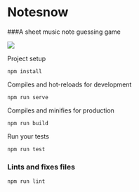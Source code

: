 # Notesnow

###A sheet music note guessing game

![](assets/images/cyberscooty-stylised_piano.svg?raw=true "")

Project setup
```
npm install
```

Compiles and hot-reloads for development
```
npm run serve
```

Compiles and minifies for production
```
npm run build
```

Run your tests
```
npm run test
```

### Lints and fixes files
```
npm run lint
```
